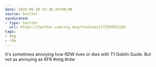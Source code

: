 ```yaml
---
date: 2010-06-28 15:38:29+00:00
source: twitter
syndicated:
- type: twitter
  url: https://twitter.com/roy_mtg/statuses/17259703126/
tags:
- mtg
- rdw
---
```


It's sometimes annoying how RDW lives or dies with T1 Goblin Guide. But not as annoying as KFR #mtg #rdw